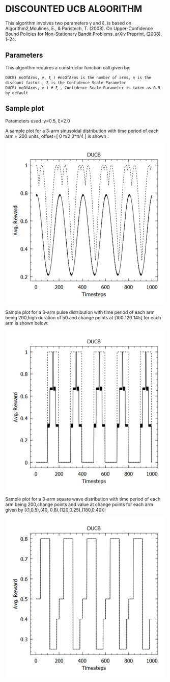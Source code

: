 # DISCOUNTED UCB ALGORITHM
This algorithm involves two parameters γ and ξ, is based on Algorithm2,Moulines, E., & Paristech, T. (2008). On Upper-Confidence Bound Policies for Non-Stationary Bandit Problems. arXiv Preprint, (2008), 1–24.

## Parameters
This algorithm requires a constructor function call given by:

    DUCB( noOfArms, γ, ξ ) #noOfArms is the number of arms, γ is the discount factor , ξ is the Confidence Scale Parameter
    DUCB( noOfArms, γ ) # ξ , Confidence Scale Parameter is taken as 0.5 by default

## Sample plot
Parameters used :γ=0.5, ξ=2.0

A sample plot for a 3-arm sinusoidal distribution with time period of each arm = 200 units, offset=[ 0 π/2 3*π/4 ] is shown :

![](https://github.com/UmaArunachalam8/Bandits.jl/blob/master/doc/Figures/sinducb2%200.5.png)

Sample plot for a 3-arm pulse distribution with time period of each arm being 200,high duration of 50 and change points at [100 120 145] for each arm is shown below:

![](https://github.com/UmaArunachalam8/Bandits.jl/blob/master/doc/Figures/pulseducb2%200.5.png)

Sample plot for a 3-arm square wave distribution with time period of each arm being 200,change points and value at change points for each arm given by [(1,0.5),(40, 0.8),(120,0.25),(180,0.40)]:

![](https://github.com/UmaArunachalam8/Bandits.jl/blob/master/doc/Figures/sqducb2%200.5.png)

